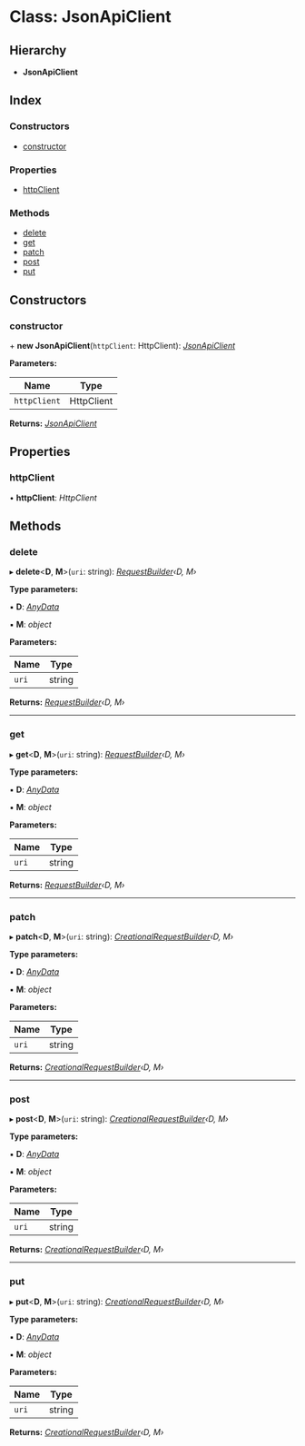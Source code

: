 # Class: JsonApiClient

## Hierarchy

* **JsonApiClient**

## Index

### Constructors

* [constructor](jsonapiclient.md#constructor)

### Properties

* [httpClient](jsonapiclient.md#httpclient)

### Methods

* [delete](jsonapiclient.md#delete)
* [get](jsonapiclient.md#get)
* [patch](jsonapiclient.md#patch)
* [post](jsonapiclient.md#post)
* [put](jsonapiclient.md#put)

## Constructors

###  constructor

\+ **new JsonApiClient**(`httpClient`: HttpClient): *[JsonApiClient](jsonapiclient.md)*

**Parameters:**

Name | Type |
------ | ------ |
`httpClient` | HttpClient |

**Returns:** *[JsonApiClient](jsonapiclient.md)*

## Properties

###  httpClient

• **httpClient**: *HttpClient*

## Methods

###  delete

▸ **delete**<**D**, **M**>(`uri`: string): *[RequestBuilder](requestbuilder.md)‹D, M›*

**Type parameters:**

▪ **D**: *[AnyData](../README.md#anydata)*

▪ **M**: *object*

**Parameters:**

Name | Type |
------ | ------ |
`uri` | string |

**Returns:** *[RequestBuilder](requestbuilder.md)‹D, M›*

___

###  get

▸ **get**<**D**, **M**>(`uri`: string): *[RequestBuilder](requestbuilder.md)‹D, M›*

**Type parameters:**

▪ **D**: *[AnyData](../README.md#anydata)*

▪ **M**: *object*

**Parameters:**

Name | Type |
------ | ------ |
`uri` | string |

**Returns:** *[RequestBuilder](requestbuilder.md)‹D, M›*

___

###  patch

▸ **patch**<**D**, **M**>(`uri`: string): *[CreationalRequestBuilder](creationalrequestbuilder.md)‹D, M›*

**Type parameters:**

▪ **D**: *[AnyData](../README.md#anydata)*

▪ **M**: *object*

**Parameters:**

Name | Type |
------ | ------ |
`uri` | string |

**Returns:** *[CreationalRequestBuilder](creationalrequestbuilder.md)‹D, M›*

___

###  post

▸ **post**<**D**, **M**>(`uri`: string): *[CreationalRequestBuilder](creationalrequestbuilder.md)‹D, M›*

**Type parameters:**

▪ **D**: *[AnyData](../README.md#anydata)*

▪ **M**: *object*

**Parameters:**

Name | Type |
------ | ------ |
`uri` | string |

**Returns:** *[CreationalRequestBuilder](creationalrequestbuilder.md)‹D, M›*

___

###  put

▸ **put**<**D**, **M**>(`uri`: string): *[CreationalRequestBuilder](creationalrequestbuilder.md)‹D, M›*

**Type parameters:**

▪ **D**: *[AnyData](../README.md#anydata)*

▪ **M**: *object*

**Parameters:**

Name | Type |
------ | ------ |
`uri` | string |

**Returns:** *[CreationalRequestBuilder](creationalrequestbuilder.md)‹D, M›*
